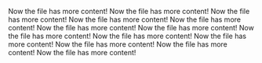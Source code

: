 Now the file has more content!
Now the file has more content!
Now the file has more content!
Now the file has more content!
Now the file has more content!
Now the file has more content!
Now the file has more content!
Now the file has more content!
Now the file has more content!
Now the file has more content!
Now the file has more content!
Now the file has more content!
Now the file has more content!
